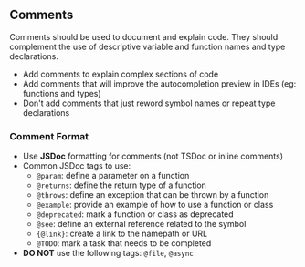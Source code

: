## Comments

Comments should be used to document and explain code. They should complement the use of descriptive variable and function names and type declarations.

- Add comments to explain complex sections of code
- Add comments that will improve the autocompletion preview in IDEs (eg: functions and types)
- Don't add comments that just reword symbol names or repeat type declarations

### Comment Format

- Use **JSDoc** formatting for comments (not TSDoc or inline comments)
- Common JSDoc tags to use:
  - `@param`: define a parameter on a function
  - `@returns`: define the return type of a function
  - `@throws`: define an exception that can be thrown by a function
  - `@example`: provide an example of how to use a function or class
  - `@deprecated`: mark a function or class as deprecated
  - `@see`: define an external reference related to the symbol
  - `{@link}`: create a link to the namepath or URL
  - `@TODO`: mark a task that needs to be completed
- **DO NOT** use the following tags: `@file`, `@async`
